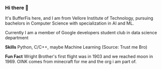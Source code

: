 ### Hi there 👋

It's BufferFis here, and I am from Vellore Institute of Technology, pursuing bachelors in Computer Science with specialization in AI and ML.

Currently I am a member of Google developers student club in data science department

**Skills**
Python, C/C++, maybe Machine Learning (Source: Trust me Bro)

**Fun Fact**
Wright Brother's first flight was in 1903 and we reached moon in 1969.
OINK comes from minecraft for me and the org i am part of.
